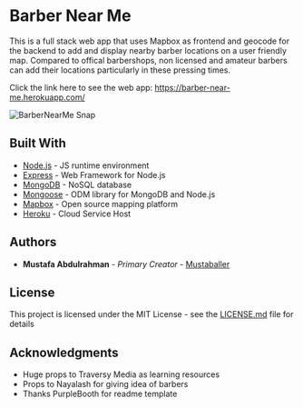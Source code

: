 # Barber Near Me

This is a full stack web app that uses Mapbox as frontend and geocode for the backend to add and display nearby barber locations on a 
user friendly map. Compared to offical barbershops, non licensed and amateur barbers can add their locations particularly in these 
pressing times.

Click the link here to see the web app: https://barber-near-me.herokuapp.com/

![BarberNearMe Snap](https://i.snipboard.io/ok3Y4O.jpg)

## Built With

* [Node.js](https://nodejs.org/en/) - JS runtime environment
* [Express](https://expressjs.com/) - Web Framework for Node.js
* [MongoDB](https://www.mongodb.com/) - NoSQL database
* [Mongoose](https://mongoosejs.com/docs/) - ODM library for MongoDB and Node.js
* [Mapbox](https://www.mapbox.com/) -  Open source mapping platform
* [Heroku](https://dashboard.heroku.com/apps) - Cloud Service Host

## Authors

* **Mustafa Abdulrahman** - *Primary Creator* - [Mustaballer](https://github.com/Mustaballer)

## License

This project is licensed under the MIT License - see the [LICENSE.md](LICENSE.md) file for details

## Acknowledgments

* Huge props to Traversy Media as learning resources
* Props to Nayalash for giving idea of barbers
* Thanks PurpleBooth for readme template
